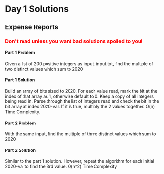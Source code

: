 <h1>Day 1 Solutions</h1>
<h2>Expense Reports</h2>
<h3><font color="red">Don't read unless you want bad solutions spoiled to you!</font></h3>
<h4>Part 1 Problem</h4>
<p>Given a list of 200 positive integers as input, input.txt, find the multiple of two distinct values which sum to 2020</p>
<h4>Part 1 Solution</h4>
<span>Build an array of bits sized to 2020. For each value read, mark the bit at the index of that array as 1, otherwise default to 0. Keep a copy of all integers being read in. Parse through the list of integers read and check the bit in the bit array at index 2020-val. If it is true, multiply the 2 values together. O(n) Time Complexity.</span>
<h4>Part 2 Problem</h4>
<p>With the same input, find the multiple of three distinct values which sum to 2020</p>
<h4>Part 2 Solution</h4>
<span>Similar to the part 1 solution. However, repeat the algorithm for each initial 2020-val to find the 3rd value. O(n^2) Time Complexity.</span>
